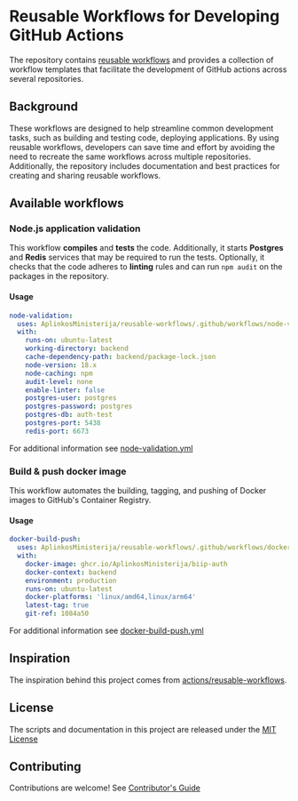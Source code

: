 # Reusable Workflows for Developing GitHub Actions

The repository contains [reusable workflows](https://docs.github.com/en/actions/using-workflows/reusing-workflows) and
provides a collection of workflow templates that facilitate the development of GitHub actions across several
repositories.

## Background

These workflows are designed to help streamline common development tasks, such as building and testing code, deploying
applications. By using reusable workflows, developers can save time and effort by avoiding
the need to recreate the same workflows across multiple repositories. Additionally, the repository includes
documentation and best practices for creating and sharing reusable workflows.

## Available workflows

### Node.js application validation

This workflow **compiles** and **tests** the code. Additionally, it starts **Postgres** and **Redis** services that may
be required to run the tests. Optionally, it checks that the code adheres to **linting** rules and can run `npm audit`
on
the packages in the repository.

#### Usage

```yaml
node-validation:
  uses: AplinkosMinisterija/reusable-workflows/.github/workflows/node-validation.yml@main
  with:
    runs-on: ubuntu-latest
    working-directory: backend
    cache-dependency-path: backend/package-lock.json
    node-version: 18.x
    node-caching: npm
    audit-level: none
    enable-linter: false
    postgres-user: postgres
    postgres-password: postgres
    postgres-db: auth-test
    postgres-port: 5438
    redis-port: 6673
```

For additional information
see [node-validation.yml](https://github.com/AplinkosMinisterija/reusable-workflows/blob/main/.github/workflows/node-validation.yml)

### Build & push docker image

This workflow automates the building, tagging, and pushing of Docker images to GitHub's Container Registry.

#### Usage

```yaml
docker-build-push:
  uses: AplinkosMinisterija/reusable-workflows/.github/workflows/docker-build-push.yml@main
  with:
    docker-image: ghcr.io/AplinkosMinisterija/biip-auth
    docker-context: backend
    environment: production
    runs-on: ubuntu-latest
    docker-platforms: 'linux/amd64,linux/arm64'
    latest-tag: true
    git-ref: 1084a50
```

For additional information
see [docker-build-push.yml](https://github.com/AplinkosMinisterija/reusable-workflows/blob/main/.github/workflows/docker-build-push.yml)

## Inspiration

The inspiration behind this project comes
from [actions/reusable-workflows](https://github.com/actions/reusable-workflows).

## License

The scripts and documentation in this project are released under the [MIT License](LICENSE)

## Contributing

Contributions are welcome! See [Contributor's Guide](CONTRIBUTING.md)
